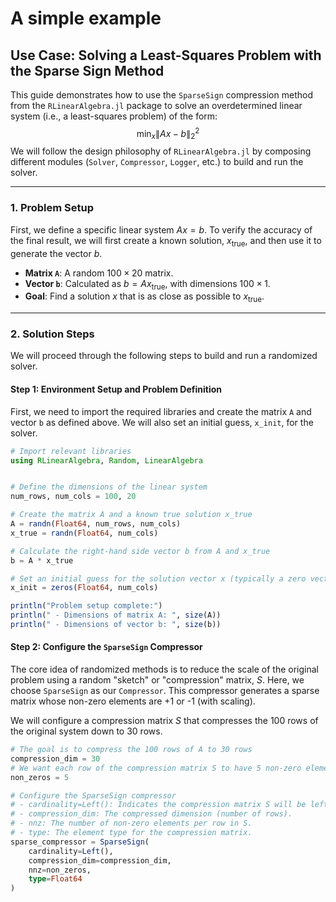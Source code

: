 # A simple example


## Use Case: Solving a Least-Squares Problem with the Sparse Sign Method

This guide demonstrates how to use the `SparseSign` compression method from the `RLinearAlgebra.jl` package to solve an overdetermined linear system (i.e., a least-squares problem) of the form:
$$
\min_{x} \|Ax - b\|_2^2
$$
We will follow the design philosophy of `RLinearAlgebra.jl` by composing different modules (`Solver`, `Compressor`, `Logger`, etc.) to build and run the solver.

---
### 1. Problem Setup

First, we define a specific linear system $Ax = b$. To verify the accuracy of the final result, we will first create a known solution, $x_{\text{true}}$, and then use it to generate the vector $b$.

* **Matrix `A`**: A random $100 \times 20$ matrix.
* **Vector `b`**: Calculated as $b = A x_{\text{true}}$, with dimensions $100 \times 1$.
* **Goal**: Find a solution $x$ that is as close as possible to $x_{\text{true}}$.

---
### 2. Solution Steps

We will proceed through the following steps to build and run a randomized solver.

#### Step 1: Environment Setup and Problem Definition
First, we need to import the required libraries and create the matrix `A` and vector `b` as defined above. We will also set an initial guess, `x_init`, for the solver.

```julia
# Import relevant libraries
using RLinearAlgebra, Random, LinearAlgebra


# Define the dimensions of the linear system
num_rows, num_cols = 100, 20

# Create the matrix A and a known true solution x_true
A = randn(Float64, num_rows, num_cols)
x_true = randn(Float64, num_cols)

# Calculate the right-hand side vector b from A and x_true
b = A * x_true

# Set an initial guess for the solution vector x (typically a zero vector)
x_init = zeros(Float64, num_cols)

println("Problem setup complete:")
println(" - Dimensions of matrix A: ", size(A))
println(" - Dimensions of vector b: ", size(b))
```

#### Step 2: Configure the `SparseSign` Compressor
The core idea of randomized methods is to reduce the scale of the original problem using a random "sketch" or "compression" matrix, $S$. Here, we choose `SparseSign` as our `Compressor`. This compressor generates a sparse matrix whose non-zero elements are +1 or -1 (with scaling).

We will configure a compression matrix $S$ that compresses the 100 rows of the original system down to 30 rows.

```julia
# The goal is to compress the 100 rows of A to 30 rows
compression_dim = 30
# We want each row of the compression matrix S to have 5 non-zero elements
non_zeros = 5

# Configure the SparseSign compressor
# - cardinality=Left(): Indicates the compression matrix S will be left-multiplied with A (SAx = Sb).
# - compression_dim: The compressed dimension (number of rows).
# - nnz: The number of non-zero elements per row in S.
# - type: The element type for the compression matrix.
sparse_compressor = SparseSign(
    cardinality=Left(),
    compression_dim=compression_dim,
    nnz=non_zeros,
    type=Float64
)
```



